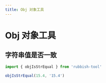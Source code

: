 ```yaml
---
title: Obj 对象工具
---
```


# Obj 对象工具


## 字符串值是否一致

```js
import { objIsStrEqual } from 'rubbish-tool'

objIsStrEqual(15.4, '15.4')
```